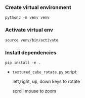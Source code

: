 ### Create virtual environment

`python3 -m venv venv`
### Activate virtual env

`source venv/bin/activate`

### Install dependencies

`pip install -e .`

- `textured_cube_rotate.py` script: 
  
    left,right, up, down keys to rotate
  
    scroll mouse to zoom
